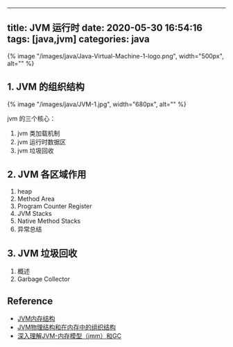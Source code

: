 
---
title: JVM 运行时
date: 2020-05-30 16:54:16
tags: [java,jvm]
categories: java
---

{% image "/images/java/Java-Virtual-Machine-1-logo.png", width="500px", alt="" %}

<!-- more -->

## 1. JVM 的组织结构

{% image "/images/java/JVM-1.jpg", width="680px", alt="" %}

jvm 的三个核心：

 1. jvm 类加载机制
 2. jvm 运行时数据区
 3. jvm 垃圾回收

## 2. JVM 各区域作用

1. heap
2. Method Area
3. Program Counter Register
4. JVM Stacks
5. Native Method Stacks
6. 异常总结

## 3. JVM 垃圾回收

1. 概述
2. Garbage Collector

## Reference

- [JVM内存结构](https://zhuanlan.zhihu.com/p/130945995)
- [JVM物理结构和在内存中的组织结构](https://www.cnblogs.com/nizuimeiabc1/p/4254116.html)
- [深入理解JVM-内存模型（jmm）和GC](https://zhuanlan.zhihu.com/p/121744378)